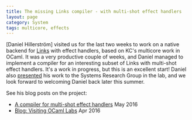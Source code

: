 ```yaml
---
title: The missing Links compiler - with multi-shot effect handlers
layout: page
category: System
tags: multicore, effects
---
```


[Daniel Hillerström] visited us for the last two weeks to work on a native
backend for [Links](http://blog.dhil.net/posts/2015-11-15-programming-with-effect-handlers-in-links-1.html) with effect handlers, based on KC's multicore work in OCaml. It was a very
productive couple of weeks, and Daniel managed to implement a compiler
for an interesting subset of Links with multi-shot effect handlers.
It's a work in progress, but this is an excellent start! Daniel
also [presented](http://homepages.inf.ed.ac.uk/s1467124/talks/ocl2016-04.pdf)
his work to the Systems Research Group in the lab, and we look forward
to welcoming Daniel back later this summer.

See his blog posts on the project:

-   [A compiler for multi-shot effect
    handlers](http://blog.dhil.net/posts/2016-05-08-a-compiler-for-multi-shot-effect-handlers.html)
    May 2016
-   [Blog: Visiting OCaml
    Labs](http://blog.dhil.net/posts/2016-04-18-visiting-ocamllabs-day-1.html)
    Apr 2016
